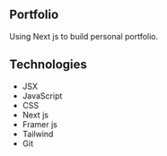 ## Portfolio

Using Next js to build personal portfolio.

## Technologies

- JSX
- JavaScript
- CSS
- Next js
- Framer js
- Tailwind
- Git
